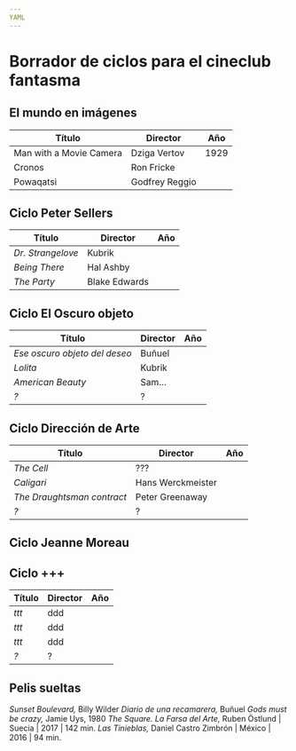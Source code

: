 ```yaml
---
YAML
---
```


# Borrador de ciclos para el cineclub fantasma

## El mundo en imágenes

Título | Director | Año
--- | --- | ---
Man with a Movie Camera | Dziga Vertov | 1929
Cronos | Ron Fricke |
Powaqatsi   | Godfrey Reggio |


## Ciclo Peter Sellers

Título | Director | Año
---|---|---
_Dr. Strangelove_ | Kubrik |
_Being There_ | Hal Ashby |
_The Party_ | Blake Edwards |

## Ciclo El Oscuro objeto

Título | Director | Año |
---|---|---|
_Ese oscuro objeto del deseo_ | Buñuel |
_Lolita_ | Kubrik |
_American Beauty_ | Sam… |
_?_ | ? |


## Ciclo Dirección de Arte

Título | Director | Año |
---|---|---|
_The Cell_ | ??? |
_Caligari_ | Hans Werckmeister |
_The Draughtsman contract_ | Peter Greenaway |
_?_ | ? |


## Ciclo Jeanne Moreau

## Ciclo +++

Título | Director | Año |
---|---|---|
_ttt_ | ddd |
_ttt_ | ddd |
_ttt_ | ddd |
_?_ | ? |


## Pelis sueltas

_Sunset Boulevard,_ Billy Wilder
_Diario de una recamarera,_ Buñuel
_Gods must be crazy,_ Jamie Uys, 1980
_The Square. La Farsa del Arte,_ Ruben Östlund | Suecia | 2017 | 142 min.
_Las Tinieblas,_ Daniel Castro Zimbrón | México | 2016 | 94 min.

